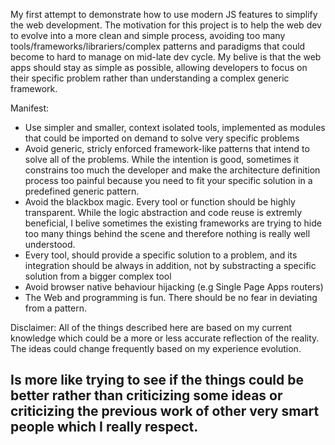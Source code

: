 My first attempt to  demonstrate how to use modern JS features to simplify the web development. The motivation for this project is to help the web dev to evolve into a more clean and simple process, avoiding too many tools/frameworks/librariers/complex patterns and paradigms that could become to hard to manage on mid-late dev cycle. My belive is that the web apps should stay as simple as possible, allowing developers to focus on their specific problem rather than understanding a complex generic framework.


Manifest:
- Use simpler and smaller, context isolated tools, implemented as modules that could be imported on demand to solve very specific problems
- Avoid generic, stricly enforced framework-like patterns that intend to solve all of the problems. While the intention is good, sometimes it constrains too much the developer and make the architecture definition process too painful because you need to fit your specific solution in a predefined generic pattern.
- Avoid the blackbox magic. Every tool or function should be highly transparent. While the logic abstraction and code reuse is extremly beneficial, I belive sometimes the existing frameworks are trying to hide too many things behind the scene and therefore nothing is really well understood.
- Every tool, should provide a specific solution to a problem, and its integration should be always in addition, not by substracting a specific solution from a bigger complex tool
- Avoid browser native behaviour hijacking (e.g Single Page Apps routers) 
- The Web and programming is fun. There should be no fear in deviating from a pattern. 


Disclaimer: All of the things described here are based on my current knowledge which could be a more or less accurate reflection of the reality. The ideas could change frequently based on my experience evolution. 
## Is more like trying to see if the things could be better rather than criticizing some ideas or criticizing the previous work of other very smart people which I really respect.
